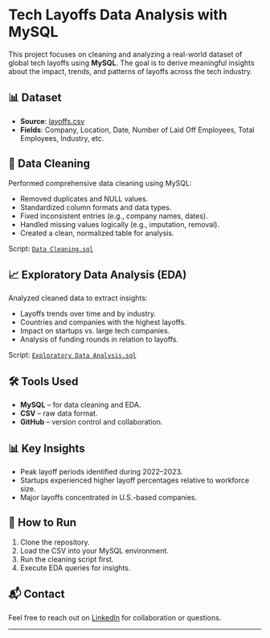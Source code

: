 # Tech Layoffs Data Analysis with MySQL

This project focuses on cleaning and analyzing a real-world dataset of global tech layoffs using **MySQL**. The goal is to derive meaningful insights about the impact, trends, and patterns of layoffs across the tech industry.

## 📊 Dataset
- **Source**: [layoffs.csv](./layoffs.csv)
- **Fields**: Company, Location, Date, Number of Laid Off Employees, Total Employees, Industry, etc.

## 🧹 Data Cleaning
Performed comprehensive data cleaning using MySQL:
- Removed duplicates and NULL values.
- Standardized column formats and data types.
- Fixed inconsistent entries (e.g., company names, dates).
- Handled missing values logically (e.g., imputation, removal).
- Created a clean, normalized table for analysis.

Script: [`Data Cleaning.sql`](https://github.com/alex1198/Tech-Layoffs-EDA/blob/main/Data%20Cleaning.sql)

## 📈 Exploratory Data Analysis (EDA)
Analyzed cleaned data to extract insights:
- Layoffs trends over time and by industry.
- Countries and companies with the highest layoffs.
- Impact on startups vs. large tech companies.
- Analysis of funding rounds in relation to layoffs.

Script: [`Exploratory Data Analysis.sql`](./Exploratory%20Data%20Analysis.sql)

## 🛠️ Tools Used
- **MySQL** – for data cleaning and EDA.
- **CSV** – raw data format.
- **GitHub** – version control and collaboration.

## 📊 Key Insights
- Peak layoff periods identified during 2022–2023.
- Startups experienced higher layoff percentages relative to workforce size.
- Major layoffs concentrated in U.S.-based companies.

## 🚀 How to Run
1. Clone the repository.
2. Load the CSV into your MySQL environment.
3. Run the cleaning script first.
4. Execute EDA queries for insights.

## 📬 Contact
Feel free to reach out on [LinkedIn](https://www.linkedin.com/in/YOUR-LINKEDIN-ID) for collaboration or questions.

---

